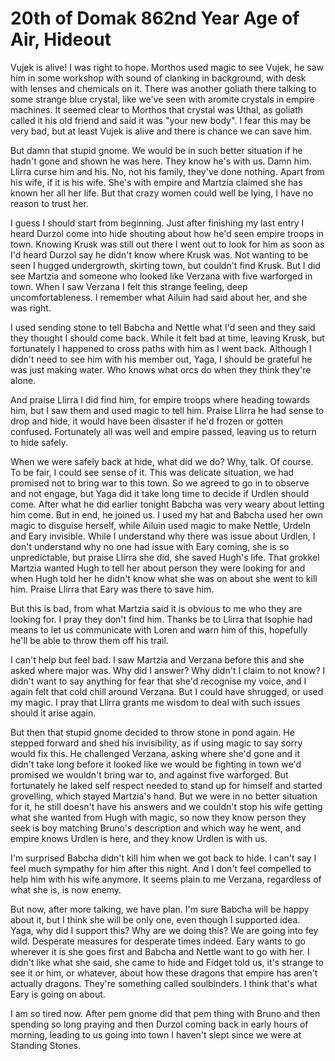 # 20th of Domak 862nd Year Age of Air, Hideout

Vujek is alive! I was right to hope. Morthos used magic to see Vujek, he saw him in some workshop with sound of clanking in background, with desk with lenses and chemicals on it. There was another goliath there talking to some strange blue crystal, like we've seen with aromite crystals in empire machines. It seemed clear to Morthos that crystal was Uthal, as goliath called it his old friend and said it was "your new body". I fear this may be very bad, but at least Vujek is alive and there is chance we can save him.

But damn that stupid gnome. We would be in such better situation if he hadn't gone and shown he was here. They know he's with us. Damn him. Llirra curse him and his. No, not his family, they've done nothing. Apart from his wife, if it is his wife. She's with empire and Martzia claimed she has known her all her life. But that crazy women could well be lying, I have no reason to trust her.

I guess I should start from beginning. Just after finishing my last entry I heard Durzol come into hide shouting about how he'd seen empire troops in town. Knowing Krusk was still out there I went out to look for him as soon as I'd heard Durzol say he didn't know where Krusk was. Not wanting to be seen I hugged undergrowth, skirting town, but couldn't find Krusk. But I did see Martzia and someone who looked like Verzana with five warforged in town. When I saw Verzana I felt this strange feeling, deep uncomfortableness. I remember what Ailuin had said about her, and she was right.

I used sending stone to tell Babcha and Nettle what I'd seen and they said they thought I should come back. While it felt bad at time, leaving Krusk, but fortunately I happened to cross paths with him as I went back. Although I didn't need to see him with his member out, Yaga, I should be grateful he was just making water. Who knows what orcs do when they think they're alone.

And praise Llirra I did find him, for empire troops where heading towards him, but I saw them and used magic to tell him. Praise Llirra he had sense to drop and hide, it would have been disaster if he'd frozen or gotten confused. Fortunately all was well and empire passed, leaving us to return to hide safely.

When we were safely back at hide, what did we do? Why, talk. Of course. To be fair, I could see sense of it. This was delicate situation, we had promised not to bring war to this town. So we agreed to go in to observe and not engage, but Yaga did it take long time to decide if Urdlen should come. After what he did earlier tonight Babcha was very weary about letting him come. But in end, he joined us. I used my hat and Babcha used her own magic to disguise herself, while Ailuin used magic to make Nettle, Urdeln and Eary invisible. While I understand why there was issue about Urdlen, I don't understand why no one had issue with Eary coming, she is so unpredictable, but praise Llirra she did, she saved Hugh's life. That grokkel Martzia wanted Hugh to tell her about person they were looking for and when Hugh told her he didn't know what she was on about she went to kill him. Praise Llirra that Eary was there to save him.

But this is bad, from what Martzia said it is obvious to me who they are looking for. I pray they don't find him. Thanks be to Llirra that Isophie had means to let us communicate with Loren and warn him of this, hopefully he'll be able to throw them off his trail.

I can't help but feel bad. I saw Martzia and Verzana before this and she asked where major was. Why did I answer? Why didn't I claim to not know? I didn't want to say anything for fear that she'd recognise my voice, and I again felt that cold chill around Verzana. But I could have shrugged, or used my magic. I pray that Llirra grants me wisdom to deal with such issues should it arise again.

But then that stupid gnome decided to throw stone in pond again. He stepped forward and shed his invisibility, as if using magic to say sorry would fix this. He challenged Verzana, asking where she'd gone and it didn't take long before it looked like we would be fighting in town we'd promised we wouldn't bring war to, and against five warforged. But fortunately he laked self respect needed to stand up for himself and started grovelling, which stayed Martzia's hand. But we were in no better situation for it, he still doesn't have his answers and we couldn't stop his wife getting what she wanted from Hugh with magic, so now they know person they seek is boy matching Bruno's description and which way he went, and empire knows Urdlen is here, and they know Urdlen is with us.

I'm surprised Babcha didn't kill him when we got back to hide. I can't say I feel much sympathy for him after this night. And I don't feel compelled to help him with his wife anymore. It seems plain to me Verzana, regardless of what she is, is now enemy.

But now, after more talking, we have plan. I'm sure Babcha will be happy about it, but I think she will be only one, even though I supported idea. Yaga, why did I support this? Why are we doing this? We are going into fey wild. Desperate measures for desperate times indeed. Eary wants to go wherever it is she goes first and Babcha and Nettle want to go with her. I didn't like what she said, she came to hide and Fidget told us, it's strange to see it or him, or whatever, about how these dragons that empire has aren't actually dragons. They're something called soulbinders. I think that's what Eary is going on about.

I am so tired now. After pem gnome did that pem thing with Bruno and then spending so long praying and then Durzol coming back in early hours of morning, leading to us going into town I haven't slept since we were at Standing Stones.

